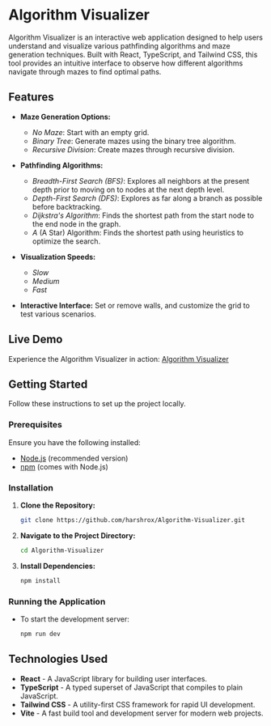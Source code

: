 # Algorithm Visualizer

Algorithm Visualizer is an interactive web application designed to help users understand and visualize various pathfinding algorithms and maze generation techniques. Built with React, TypeScript, and Tailwind CSS, this tool provides an intuitive interface to observe how different algorithms navigate through mazes to find optimal paths.

## Features

- **Maze Generation Options:**
  - *No Maze*: Start with an empty grid.
  - *Binary Tree*: Generate mazes using the binary tree algorithm.
  - *Recursive Division*: Create mazes through recursive division.

- **Pathfinding Algorithms:**
  - *Breadth-First Search (BFS)*: Explores all neighbors at the present depth prior to moving on to nodes at the next depth level.
  - *Depth-First Search (DFS)*: Explores as far along a branch as possible before backtracking.
  - *Dijkstra's Algorithm*: Finds the shortest path from the start node to the end node in the graph.
  - *A* (A Star) Algorithm: Finds the shortest path using heuristics to optimize the search.

- **Visualization Speeds:**
  - *Slow*
  - *Medium*
  - *Fast*

- **Interactive Interface:** Set or remove walls, and customize the grid to test various scenarios.

## Live Demo

Experience the Algorithm Visualizer in action: [Algorithm Visualizer](https://hrx-algorithm-visualizer.vercel.app/)

## Getting Started

Follow these instructions to set up the project locally.

### Prerequisites

Ensure you have the following installed:

- [Node.js](https://nodejs.org/) (recommended version)
- [npm](https://www.npmjs.com/) (comes with Node.js)

### Installation

1. **Clone the Repository:**
   ```bash
   git clone https://github.com/harshrox/Algorithm-Visualizer.git
2. **Navigate to the Project Directory:**
   ```bash
   cd Algorithm-Visualizer
3. **Install Dependencies:**
   ```bash
   npm install

### Running the Application

- To start the development server:  
   ```bash
   npm run dev

## Technologies Used

- **React** - A JavaScript library for building user interfaces.
- **TypeScript** - A typed superset of JavaScript that compiles to plain JavaScript.
- **Tailwind CSS** - A utility-first CSS framework for rapid UI development.
- **Vite** - A fast build tool and development server for modern web projects.
